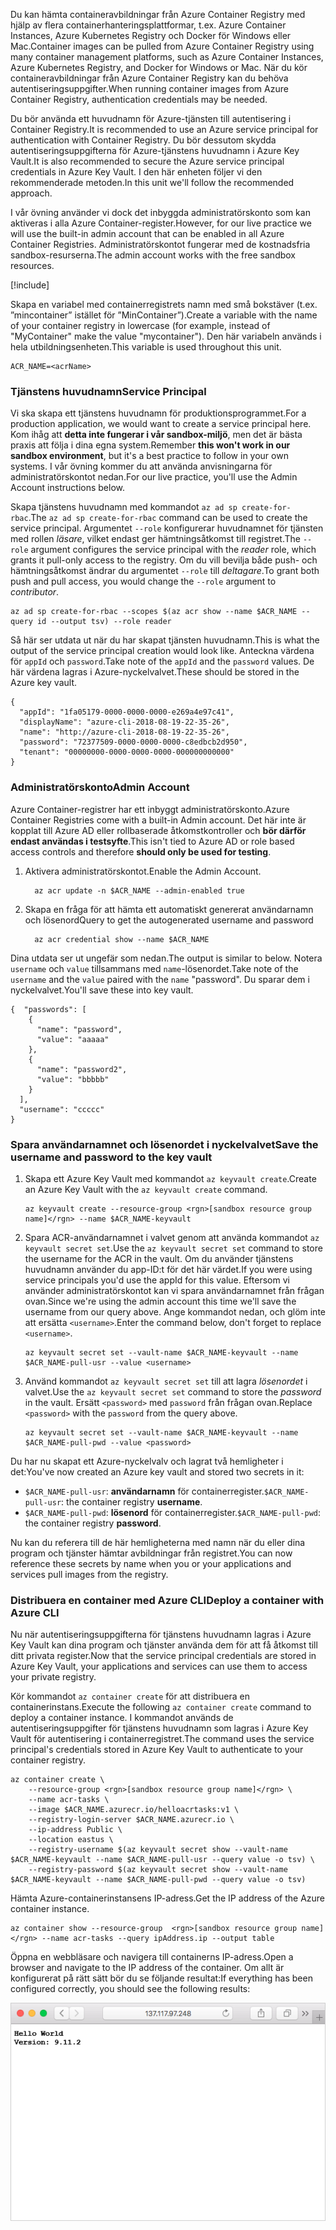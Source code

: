 <span data-ttu-id="04fe4-101">Du kan hämta containeravbildningar från Azure Container Registry med hjälp av flera containerhanteringsplattformar, t.ex. Azure Container Instances, Azure Kubernetes Registry och Docker för Windows eller Mac.</span><span class="sxs-lookup"><span data-stu-id="04fe4-101">Container images can be pulled from Azure Container Registry using many container management platforms, such as Azure Container Instances, Azure Kubernetes Registry, and Docker for Windows or Mac.</span></span> <span data-ttu-id="04fe4-102">När du kör containeravbildningar från Azure Container Registry kan du behöva autentiseringsuppgifter.</span><span class="sxs-lookup"><span data-stu-id="04fe4-102">When running container images from Azure Container Registry, authentication credentials may be needed.</span></span> 

<span data-ttu-id="04fe4-103">Du bör använda ett huvudnamn för Azure-tjänsten till autentisering i Container Registry.</span><span class="sxs-lookup"><span data-stu-id="04fe4-103">It is recommended to use an Azure service principal for authentication with Container Registry.</span></span> <span data-ttu-id="04fe4-104">Du bör dessutom skydda autentiseringsuppgifterna för Azure-tjänstens huvudnamn i Azure Key Vault.</span><span class="sxs-lookup"><span data-stu-id="04fe4-104">It is also recommended to secure the Azure service principal credentials in Azure Key Vault.</span></span> <span data-ttu-id="04fe4-105">I den här enheten följer vi den rekommenderade metoden.</span><span class="sxs-lookup"><span data-stu-id="04fe4-105">In this unit we'll follow the recommended approach.</span></span>

<span data-ttu-id="04fe4-106">I vår övning använder vi dock det inbyggda administratörskonto som kan aktiveras i alla Azure Container-register.</span><span class="sxs-lookup"><span data-stu-id="04fe4-106">However, for our live practice we will use the built-in admin account that can be enabled in all Azure Container Registries.</span></span> <span data-ttu-id="04fe4-107">Administratörskontot fungerar med de kostnadsfria sandbox-resurserna.</span><span class="sxs-lookup"><span data-stu-id="04fe4-107">The admin account works with the free sandbox resources.</span></span>

<!-- Activate the sandbox -->
[!include[](../../../includes/azure-sandbox-activate.md)]

<span data-ttu-id="04fe4-108">Skapa en variabel med containerregistrets namn med små bokstäver (t.ex. ”mincontainer” istället för ”MinContainer”).</span><span class="sxs-lookup"><span data-stu-id="04fe4-108">Create a variable with the name of your container registry in lowercase (for example, instead of "MyContainer" make the value "mycontainer").</span></span> <span data-ttu-id="04fe4-109">Den här variabeln används i hela utbildningsenheten.</span><span class="sxs-lookup"><span data-stu-id="04fe4-109">This variable is used throughout this unit.</span></span>

```azurecli
ACR_NAME=<acrName>
```

### <a name="service-principal"></a><span data-ttu-id="04fe4-110">Tjänstens huvudnamn</span><span class="sxs-lookup"><span data-stu-id="04fe4-110">Service Principal</span></span>

<span data-ttu-id="04fe4-111">Vi ska skapa ett tjänstens huvudnamn för produktionsprogrammet.</span><span class="sxs-lookup"><span data-stu-id="04fe4-111">For a production application, we would want to create a service principal here.</span></span> <span data-ttu-id="04fe4-112">Kom ihåg att **detta inte fungerar i vår sandbox-miljö**, men det är bästa praxis att följa i dina egna system.</span><span class="sxs-lookup"><span data-stu-id="04fe4-112">Remember **this won't work in our sandbox environment**, but it's a best practice to follow in your own systems.</span></span> <span data-ttu-id="04fe4-113">I vår övning kommer du att använda anvisningarna för administratörskontot nedan.</span><span class="sxs-lookup"><span data-stu-id="04fe4-113">For our live practice, you'll use the Admin Account instructions below.</span></span>

<span data-ttu-id="04fe4-114">Skapa tjänstens huvudnamn med kommandot `az ad sp create-for-rbac`.</span><span class="sxs-lookup"><span data-stu-id="04fe4-114">The `az ad sp create-for-rbac` command can be used to create the service principal.</span></span> <span data-ttu-id="04fe4-115">Argumentet `--role` konfigurerar huvudnamnet för tjänsten med rollen *läsare*, vilket endast ger hämtningsåtkomst till registret.</span><span class="sxs-lookup"><span data-stu-id="04fe4-115">The `--role` argument configures the service principal with the *reader* role, which grants it pull-only access to the registry.</span></span> <span data-ttu-id="04fe4-116">Om du vill bevilja både push- och hämtningsåtkomst ändrar du argumentet `--role` till *deltagare*.</span><span class="sxs-lookup"><span data-stu-id="04fe4-116">To grant both push and pull access, you would change the `--role` argument to *contributor*.</span></span>

```azurecli
az ad sp create-for-rbac --scopes $(az acr show --name $ACR_NAME --query id --output tsv) --role reader
```

<span data-ttu-id="04fe4-117">Så här ser utdata ut när du har skapat tjänsten huvudnamn.</span><span class="sxs-lookup"><span data-stu-id="04fe4-117">This is what the output of the service principal creation would look like.</span></span> <span data-ttu-id="04fe4-118">Anteckna värdena för `appId` och `password`.</span><span class="sxs-lookup"><span data-stu-id="04fe4-118">Take note of the `appId` and the `password` values.</span></span> <span data-ttu-id="04fe4-119">De här värdena lagras i Azure-nyckelvalvet.</span><span class="sxs-lookup"><span data-stu-id="04fe4-119">These should be stored in the Azure key vault.</span></span>

```output
{
  "appId": "1fa05179-0000-0000-0000-e269a4e97c41",
  "displayName": "azure-cli-2018-08-19-22-35-26",
  "name": "http://azure-cli-2018-08-19-22-35-26",
  "password": "72377509-0000-0000-0000-c8edbcb2d950",
  "tenant": "00000000-0000-0000-0000-000000000000"
}
```

### <a name="admin-account"></a><span data-ttu-id="04fe4-120">Administratörskonto</span><span class="sxs-lookup"><span data-stu-id="04fe4-120">Admin Account</span></span>

<span data-ttu-id="04fe4-121">Azure Container-registrer har ett inbyggt administratörskonto.</span><span class="sxs-lookup"><span data-stu-id="04fe4-121">Azure Container Registries come with a built-in Admin account.</span></span> <span data-ttu-id="04fe4-122">Det här inte är kopplat till Azure AD eller rollbaserade åtkomstkontroller och **bör därför endast användas i testsyfte**.</span><span class="sxs-lookup"><span data-stu-id="04fe4-122">This isn't tied to Azure AD or role based access controls and therefore **should only be used for testing**.</span></span> 

1. <span data-ttu-id="04fe4-123">Aktivera administratörskontot.</span><span class="sxs-lookup"><span data-stu-id="04fe4-123">Enable the Admin Account.</span></span>
    ```azurecli
      az acr update -n $ACR_NAME --admin-enabled true
    ```

2. <span data-ttu-id="04fe4-124">Skapa en fråga för att hämta ett automatiskt genererat användarnamn och lösenord</span><span class="sxs-lookup"><span data-stu-id="04fe4-124">Query to get the autogenerated username and password</span></span>

    ```azurecli
      az acr credential show --name $ACR_NAME
    ```

<span data-ttu-id="04fe4-125">Dina utdata ser ut ungefär som nedan.</span><span class="sxs-lookup"><span data-stu-id="04fe4-125">The output is similar to below.</span></span> <span data-ttu-id="04fe4-126">Notera `username` och `value` tillsammans med `name`-lösenordet.</span><span class="sxs-lookup"><span data-stu-id="04fe4-126">Take note of the `username` and the `value` paired with the `name` "password".</span></span> <span data-ttu-id="04fe4-127">Du sparar dem i nyckelvalvet.</span><span class="sxs-lookup"><span data-stu-id="04fe4-127">You'll save these into key vault.</span></span>

```output
{  "passwords": [
    {
      "name": "password",
      "value": "aaaaa"
    },
    {
      "name": "password2",
      "value": "bbbbb"
    }
  ],
  "username": "ccccc"
}
```

### <a name="save-the-username-and-password-to-the-key-vault"></a><span data-ttu-id="04fe4-128">Spara användarnamnet och lösenordet i nyckelvalvet</span><span class="sxs-lookup"><span data-stu-id="04fe4-128">Save the username and password to the key vault</span></span>

1. <span data-ttu-id="04fe4-129">Skapa ett Azure Key Vault med kommandot `az keyvault create`.</span><span class="sxs-lookup"><span data-stu-id="04fe4-129">Create an Azure Key Vault with the `az keyvault create` command.</span></span>

    ```azurecli
    az keyvault create --resource-group <rgn>[sandbox resource group name]</rgn> --name $ACR_NAME-keyvault
    ```

1. <span data-ttu-id="04fe4-130">Spara ACR-användarnamnet i valvet genom att använda kommandot `az keyvault secret set`.</span><span class="sxs-lookup"><span data-stu-id="04fe4-130">Use the `az keyvault secret set` command to store the username for the ACR in the vault.</span></span> <span data-ttu-id="04fe4-131">Om du använder tjänstens huvudnamn använder du app-ID:t för det här värdet.</span><span class="sxs-lookup"><span data-stu-id="04fe4-131">If you were using service principals you'd use the appId for this value.</span></span> <span data-ttu-id="04fe4-132">Eftersom vi använder administratörskontot kan vi spara användarnamnet från frågan ovan.</span><span class="sxs-lookup"><span data-stu-id="04fe4-132">Since we're using the admin account this time we'll save the username from our query above.</span></span> <span data-ttu-id="04fe4-133">Ange kommandot nedan, och glöm inte att ersätta `<username>`.</span><span class="sxs-lookup"><span data-stu-id="04fe4-133">Enter the command below, don't forget to replace `<username>`.</span></span>

    ```azurecli
    az keyvault secret set --vault-name $ACR_NAME-keyvault --name $ACR_NAME-pull-usr --value <username>
    ```

1. <span data-ttu-id="04fe4-134">Använd kommandot `az keyvault secret set` till att lagra *lösenordet* i valvet.</span><span class="sxs-lookup"><span data-stu-id="04fe4-134">Use the `az keyvault secret set` command to store the *password* in the vault.</span></span> <span data-ttu-id="04fe4-135">Ersätt `<password>` med `password` från frågan ovan.</span><span class="sxs-lookup"><span data-stu-id="04fe4-135">Replace `<password>` with the `password` from the query above.</span></span>

    ```azurecli
    az keyvault secret set --vault-name $ACR_NAME-keyvault --name $ACR_NAME-pull-pwd --value <password>
    ```

<span data-ttu-id="04fe4-136">Du har nu skapat ett Azure-nyckelvalv och lagrat två hemligheter i det:</span><span class="sxs-lookup"><span data-stu-id="04fe4-136">You've now created an Azure key vault and stored two secrets in it:</span></span>

* <span data-ttu-id="04fe4-137">`$ACR_NAME-pull-usr`: **användarnamn** för containerregister.</span><span class="sxs-lookup"><span data-stu-id="04fe4-137">`$ACR_NAME-pull-usr`: the container registry **username**.</span></span>
* <span data-ttu-id="04fe4-138">`$ACR_NAME-pull-pwd`: **lösenord** för containerregister.</span><span class="sxs-lookup"><span data-stu-id="04fe4-138">`$ACR_NAME-pull-pwd`: the container registry **password**.</span></span>

<span data-ttu-id="04fe4-139">Nu kan du referera till de här hemligheterna med namn när du eller dina program och tjänster hämtar avbildningar från registret.</span><span class="sxs-lookup"><span data-stu-id="04fe4-139">You can now reference these secrets by name when you or your applications and services pull images from the registry.</span></span>

### <a name="deploy-a-container-with-azure-cli"></a><span data-ttu-id="04fe4-140">Distribuera en container med Azure CLI</span><span class="sxs-lookup"><span data-stu-id="04fe4-140">Deploy a container with Azure CLI</span></span>

<span data-ttu-id="04fe4-141">Nu när autentiseringsuppgifterna för tjänstens huvudnamn lagras i Azure Key Vault kan dina program och tjänster använda dem för att få åtkomst till ditt privata register.</span><span class="sxs-lookup"><span data-stu-id="04fe4-141">Now that the service principal credentials are stored in Azure Key Vault, your applications and services can use them to access your private registry.</span></span>

<span data-ttu-id="04fe4-142">Kör kommandot `az container create` för att distribuera en containerinstans.</span><span class="sxs-lookup"><span data-stu-id="04fe4-142">Execute the following `az container create` command to deploy a container instance.</span></span> <span data-ttu-id="04fe4-143">I kommandot används de autentiseringsuppgifter för tjänstens huvudnamn som lagras i Azure Key Vault för autentisering i containerregistret.</span><span class="sxs-lookup"><span data-stu-id="04fe4-143">The command uses the service principal's credentials stored in Azure Key Vault to authenticate to your container registry.</span></span>

```azurecli
az container create \
    --resource-group <rgn>[sandbox resource group name]</rgn> \
    --name acr-tasks \
    --image $ACR_NAME.azurecr.io/helloacrtasks:v1 \
    --registry-login-server $ACR_NAME.azurecr.io \
    --ip-address Public \
    --location eastus \
    --registry-username $(az keyvault secret show --vault-name $ACR_NAME-keyvault --name $ACR_NAME-pull-usr --query value -o tsv) \
    --registry-password $(az keyvault secret show --vault-name $ACR_NAME-keyvault --name $ACR_NAME-pull-pwd --query value -o tsv)
```

<span data-ttu-id="04fe4-144">Hämta Azure-containerinstansens IP-adress.</span><span class="sxs-lookup"><span data-stu-id="04fe4-144">Get the IP address of the Azure container instance.</span></span>

```azurecli
az container show --resource-group  <rgn>[sandbox resource group name]</rgn> --name acr-tasks --query ipAddress.ip --output table
```

<span data-ttu-id="04fe4-145">Öppna en webbläsare och navigera till containerns IP-adress.</span><span class="sxs-lookup"><span data-stu-id="04fe4-145">Open a browser and navigate to the IP address of the container.</span></span> <span data-ttu-id="04fe4-146">Om allt är konfigurerat på rätt sätt bör du se följande resultat:</span><span class="sxs-lookup"><span data-stu-id="04fe4-146">If everything has been configured correctly, you should see the following results:</span></span>

![Exempel på ett webbprogram med texten Hello World](../media/hello.png)

